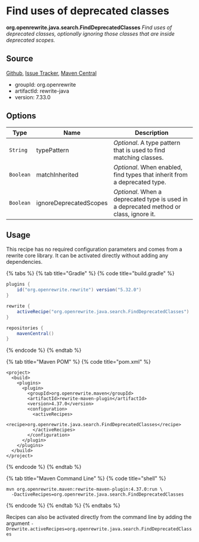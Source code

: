 # Find uses of deprecated classes

**org.openrewrite.java.search.FindDeprecatedClasses**
_Find uses of deprecated classes, optionally ignoring those classes that are inside deprecated scopes._

## Source

[Github](https://github.com/openrewrite/rewrite), [Issue Tracker](https://github.com/openrewrite/rewrite/issues), [Maven Central](https://search.maven.org/artifact/org.openrewrite/rewrite-java/7.33.0/jar)

* groupId: org.openrewrite
* artifactId: rewrite-java
* version: 7.33.0

## Options

| Type | Name | Description |
| -- | -- | -- |
| `String` | typePattern | *Optional*. A type pattern that is used to find matching classes. |
| `Boolean` | matchInherited | *Optional*. When enabled, find types that inherit from a deprecated type. |
| `Boolean` | ignoreDeprecatedScopes | *Optional*. When a deprecated type is used in a deprecated method or class, ignore it. |


## Usage

This recipe has no required configuration parameters and comes from a rewrite core library. It can be activated directly without adding any dependencies.

{% tabs %}
{% tab title="Gradle" %}
{% code title="build.gradle" %}
```groovy
plugins {
    id("org.openrewrite.rewrite") version("5.32.0")
}

rewrite {
    activeRecipe("org.openrewrite.java.search.FindDeprecatedClasses")
}

repositories {
    mavenCentral()
}

```
{% endcode %}
{% endtab %}

{% tab title="Maven POM" %}
{% code title="pom.xml" %}
```markup
<project>
  <build>
    <plugins>
      <plugin>
        <groupId>org.openrewrite.maven</groupId>
        <artifactId>rewrite-maven-plugin</artifactId>
        <version>4.37.0</version>
        <configuration>
          <activeRecipes>
            <recipe>org.openrewrite.java.search.FindDeprecatedClasses</recipe>
          </activeRecipes>
        </configuration>
      </plugin>
    </plugins>
  </build>
</project>
```
{% endcode %}
{% endtab %}

{% tab title="Maven Command Line" %}
{% code title="shell" %}
```shell
mvn org.openrewrite.maven:rewrite-maven-plugin:4.37.0:run \
  -DactiveRecipes=org.openrewrite.java.search.FindDeprecatedClasses
```
{% endcode %}
{% endtab %}
{% endtabs %}

Recipes can also be activated directly from the command line by adding the argument `-Drewrite.activeRecipes=org.openrewrite.java.search.FindDeprecatedClasses`
